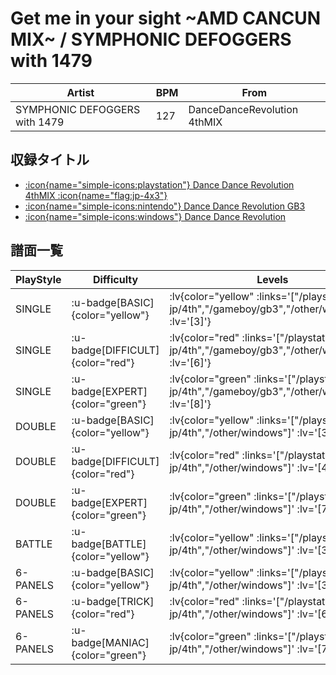 # Get me in your sight \~AMD CANCUN MIX\~ / SYMPHONIC DEFOGGERS with 1479

|Artist|BPM|From|
|------|---|----|
|SYMPHONIC DEFOGGERS with 1479|127|DanceDanceRevolution 4thMIX|

## 収録タイトル

- [ :icon{name="simple-icons:playstation"} Dance Dance Revolution 4thMIX :icon{name="flag:jp-4x3"} ](/playstation-jp/4th)
- [ :icon{name="simple-icons:nintendo"} Dance Dance Revolution GB3](/gameboy/gb3)
- [ :icon{name="simple-icons:windows"} Dance Dance Revolution](/other/windows)

## 譜面一覧

|PlayStyle|Difficulty|Levels|Notes|Movie|
|---------|----------|------|-----|-----|
|SINGLE| :u-badge[BASIC]{color="yellow"} | :lv{color="yellow" :links='["/playstation-jp/4th","/gameboy/gb3","/other/windows"]' :lv='[3]'} |153/0||
|SINGLE| :u-badge[DIFFICULT]{color="red"} | :lv{color="red" :links='["/playstation-jp/4th","/gameboy/gb3","/other/windows"]' :lv='[6]'} |227/0||
|SINGLE| :u-badge[EXPERT]{color="green"} | :lv{color="green" :links='["/playstation-jp/4th","/gameboy/gb3","/other/windows"]' :lv='[8]'} |284/0||
|DOUBLE| :u-badge[BASIC]{color="yellow"} | :lv{color="yellow" :links='["/playstation-jp/4th","/other/windows"]' :lv='[3]'} |149/0||
|DOUBLE| :u-badge[DIFFICULT]{color="red"} | :lv{color="red" :links='["/playstation-jp/4th","/other/windows"]' :lv='[4]'} |196/0||
|DOUBLE| :u-badge[EXPERT]{color="green"} | :lv{color="green" :links='["/playstation-jp/4th","/other/windows"]' :lv='[7]'} |277/0||
|BATTLE| :u-badge[BATTLE]{color="yellow"} | :lv{color="yellow" :links='["/playstation-jp/4th","/other/windows"]' :lv='[3]'} |||
|6-PANELS| :u-badge[BASIC]{color="yellow"} | :lv{color="yellow" :links='["/playstation-jp/4th","/other/windows"]' :lv='[3]'} |129/0||
|6-PANELS| :u-badge[TRICK]{color="red"} | :lv{color="red" :links='["/playstation-jp/4th","/other/windows"]' :lv='[6]'} |218/0||
|6-PANELS| :u-badge[MANIAC]{color="green"} | :lv{color="green" :links='["/playstation-jp/4th","/other/windows"]' :lv='[7]'} |244/0||
